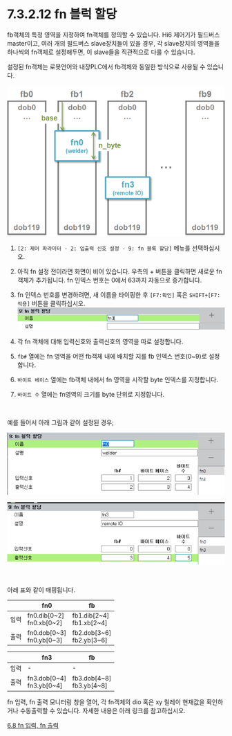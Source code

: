 ﻿# 7.3.2.12 fn 블럭 할당

fb객체의 특정 영역을 지정하여 fn객체를 정의할 수 있습니다.
Hi6 제어기가 필드버스 master이고, 여러 개의 필드버스 slave장치들이 있을 경우, 각 slave장치의 영역들을 하나씩의 fn객체로 설정해두면, 이 slave들을 직관적으로 다룰 수 있습니다.

설정된 fn객체는 로봇언어와 내장PLC에서 fb객체와 동일한 방식으로 사용될 수 있습니다.

![](../../../_assets/io/io_fn.png)

1. `[2: 제어 파라미터 - 2: 입출력 신호 설정 - 9: fn 블록 할당]` 메뉴를 선택하십시오.

2. 아직 fn 설정 전이라면 화면이 비어 있습니다. 우측의 + 버튼을 클릭하면 새로운 fn 객체가 추가됩니다. fn 인덱스 번호는 0에서 63까지 자동으로 증가합니다.

3. fn 인덱스 번호를 변경하려면, 새 이름을 타이핑한 후 `[F7:확인]` 혹은 `SHIFT+[F7:적용]` 버튼을 클릭하십시오.
  ![](../../../_assets/io/io_fn_rename.png)

4. 각 fn 객체에 대해 입력신호와 출력신호의 영역을 따로 설정합니다.

5. `fb#` 열에는 fn 영역을 어떤 fb객체 내에 배치할 지를 fb 인덱스 번호(0~9)로 설정합니다.

6. `바이트 베이스` 열에는 fb객체 내에서 fn 영역을 시작할 byte 인덱스를 지정합니다.

7. `바이트 수` 열에는 fn영역의 크기를 byte 단위로 지정합니다.

&nbsp;  

예를 들어서 아래 그림과 같이 설정된 경우;

![](../../../_assets/io/io_fn_fn0.png)

![](../../../_assets/io/io_fn_fn3.png)

&nbsp;  

아래 표와 같이 매핑됩니다.

<table>
  <thead>
    <tr>
      <th></th>
      <th>fn0</th>
      <th>fb</th>
    </tr>
  </thead>
  <tbody>
    <tr>
      <td>입력</td>
      <td>
        fn0.dib[0~2]<br>
        fn0.xb[0~2]
      </td>
      <td>
        fb1.dib[2~4]<br>
        fb1.xb[2~4]
      </td>
    </tr>
    <tr>
      <td>출력</td>
      <td>
        fn0.dob[0~3]<br>
        fn0.yb[0~3]
      </td>
      <td>
        fb2.dob[3~6]<br>
        fb2.yb[3~6]
      </td>
    </tr>
  </tbody>
</table>

<table>
  <thead>
    <tr>
      <th></th>
      <th>fn3</th>
      <th>fb</th>
    </tr>
  </thead>
  <tbody>
    <tr>
      <td>입력</td>
      <td>
        -
      </td>
      <td>
        -
      </td>
    </tr>
    <tr>
      <td>출력</td>
      <td>
        fn3.dob[0~4]<br>
        fn3.yb[0~4]
      </td>
      <td>
        fb3.dob[4~8]<br>
        fb3.yb[4~8]
      </td>
    </tr>
  </tbody>
</table>

fn 입력, fn 출력 모니터링 창을 열어, 각 fn객체의 dio 혹은 xy 릴레이 현재값을 확인하거나 수동출력할 수 있습니다. 자세한 내용은 아래 링크를 참고하십시오.

[6.8 fn 입력, fn 출력](../../../6-monitoring/8-fn-io.md)
